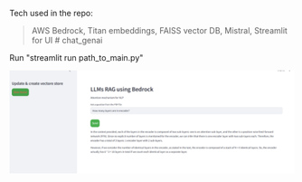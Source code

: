 Tech used in the repo:
   > AWS Bedrock,
   > Titan embeddings,
   > FAISS vector DB,
   > Mistral,
   > Streamlit for UI # chat_genai

Run "streamlit run path_to_main.py"

![alt text](<data/img/Screenshot 2024-11-20 233258.png>)